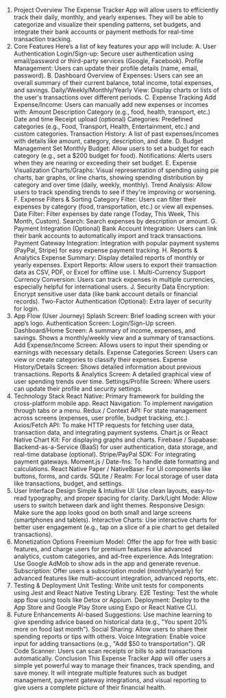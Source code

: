 1. Project Overview
   The Expense Tracker App will allow users to efficiently track their daily, monthly, and yearly expenses. They will be able to categorize and visualize their spending patterns, set budgets, and integrate their bank accounts or payment methods for real-time transaction tracking.
2. Core Features
   Here’s a list of key features your app will include:
   A. User Authentication
   Login/Sign-up: Secure user authentication using email/password or third-party services (Google, Facebook).
   Profile Management: Users can update their profile details (name, email, password).
   B. Dashboard
   Overview of Expenses: Users can see an overall summary of their current balance, total income, total expenses, and savings.
   Daily/Weekly/Monthly/Yearly View: Display charts or lists of the user's transactions over different periods.
   C. Expense Tracking
   Add Expense/Income: Users can manually add new expenses or incomes with:
   Amount
   Description
   Category (e.g., food, health, transport, etc.)
   Date and time
   Receipt upload (optional)
   Categories: Predefined categories (e.g., Food, Transport, Health, Entertainment, etc.) and custom categories.
   Transaction History: A list of past expenses/incomes with details like amount, category, description, and date.
   D. Budget Management
   Set Monthly Budget: Allow users to set a budget for each category (e.g., set a $200 budget for food).
   Notifications: Alerts users when they are nearing or exceeding their set budget.
   E. Expense Visualization
   Charts/Graphs: Visual representation of spending using pie charts, bar graphs, or line charts, showing spending distribution by category and over time (daily, weekly, monthly).
   Trend Analysis: Allow users to track spending trends to see if they're improving or worsening.
   F. Expense Filters & Sorting
   Category Filter: Users can filter their expenses by category (food, transportation, etc.) or view all expenses.
   Date Filter: Filter expenses by date range (Today, This Week, This Month, Custom).
   Search: Search expenses by description or amount.
   G. Payment Integration (Optional)
   Bank Account Integration: Users can link their bank accounts to automatically import and track transactions.
   Payment Gateway Integration: Integration with popular payment systems (PayPal, Stripe) for easy expense payment tracking.
   H. Reports & Analytics
   Expense Summary: Display detailed reports of monthly or yearly expenses.
   Export Reports: Allow users to export their transaction data as CSV, PDF, or Excel for offline use.
   I. Multi-Currency Support
   Currency Conversion: Users can track expenses in multiple currencies, especially helpful for international users.
   J. Security
   Data Encryption: Encrypt sensitive user data (like bank account details or financial records).
   Two-Factor Authentication (Optional): Extra layer of security for login.
3. App Flow (User Journey)
   Splash Screen: Brief loading screen with your app’s logo.
   Authentication Screen: Login/Sign-Up screen.
   Dashboard/Home Screen: A summary of income, expenses, and savings. Shows a monthly/weekly view and a summary of transactions.
   Add Expense/Income Screen: Allows users to input their spending or earnings with necessary details.
   Expense Categories Screen: Users can view or create categories to classify their expenses.
   Expense History/Details Screen: Shows detailed information about previous transactions.
   Reports & Analytics Screen: A detailed graphical view of user spending trends over time.
   Settings/Profile Screen: Where users can update their profile and security settings.
4. Technology Stack
   React Native: Primary framework for building the cross-platform mobile app.
   React Navigation: To implement navigation through tabs or a menu.
   Redux / Context API: For state management across screens (expenses, user profile, budget tracking, etc.).
   Axios/Fetch API: To make HTTP requests for fetching user data, transaction data, and integrating payment systems.
   Chart.js or React Native Chart Kit: For displaying graphs and charts.
   Firebase / Supabase: Backend-as-a-Service (BaaS) for user authentication, data storage, and real-time database (optional).
   Stripe/PayPal SDK: For integrating payment gateways.
   Moment.js / Date-fns: To handle date formatting and calculations.
   React Native Paper / NativeBase: For UI components like buttons, forms, and cards.
   SQLite / Realm: For local storage of user data like transactions, budget, and settings.
5. User Interface Design
   Simple & Intuitive UI: Use clean layouts, easy-to-read typography, and proper spacing for clarity.
   Dark/Light Mode: Allow users to switch between dark and light themes.
   Responsive Design: Make sure the app looks good on both small and large screens (smartphones and tablets).
   Interactive Charts: Use interactive charts for better user engagement (e.g., tap on a slice of a pie chart to get detailed transactions).
6. Monetization Options
   Freemium Model: Offer the app for free with basic features, and charge users for premium features like advanced analytics, custom categories, and ad-free experience.
   Ads Integration: Use Google AdMob to show ads in the app and generate revenue.
   Subscription: Offer users a subscription model (monthly/yearly) for advanced features like multi-account integration, advanced reports, etc.
7. Testing & Deployment
   Unit Testing: Write unit tests for components using Jest and React Native Testing Library.
   E2E Testing: Test the whole app flow using tools like Detox or Appium.
   Deployment: Deploy to the App Store and Google Play Store using Expo or React Native CLI.
8. Future Enhancements
   AI-based Suggestions: Use machine learning to give spending advice based on historical data (e.g., "You spent 20% more on food last month").
   Social Sharing: Allow users to share their spending reports or tips with others.
   Voice Integration: Enable voice input for adding transactions (e.g., "Add $50 to transportation").
   QR Code Scanner: Users can scan receipts or bills to add transactions automatically.
   Conclusion
   This Expense Tracker App will offer users a simple yet powerful way to manage their finances, track spending, and save money. It will integrate multiple features such as budget management, payment gateway integrations, and visual reporting to give users a complete picture of their financial health.
